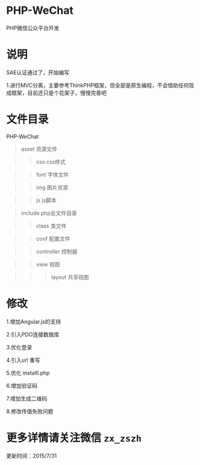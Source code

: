 # PHP-WeChat
PHP微信公众平台开发

# 说明
SAE认证通过了，开始编写

1.进行MVC分离，主要参考ThinkPHP框架，但全部是原生编程，不会借助任何现成框架，目前还只是个花架子，慢慢完善吧

# 文件目录

PHP-WeChat

>asset			资源文件

>>css			css样式

>>font			字体文件

>>img			图片资源

>>js			js脚本

>include    	php总文件目录

>>class			类文件

>>conf			配置文件

>>controller	控制器

>>view			视图

>>>layout		共享视图



# 修改
1.增加Angular.js的支持

2.引入PDO连接数据库

3.优化登录

4.引入url 重写

5.优化 installl.php

6.增加验证码

7.增加生成二维码

8.修改传值失败问题



# 更多详情请关注微信 `zx_zszh`

更新时间：2015/7/31

